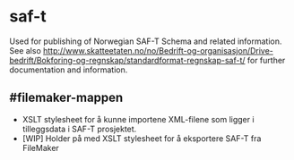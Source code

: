 # saf-t
Used for publishing of Norwegian SAF-T Schema and related information. See also http://www.skatteetaten.no/no/Bedrift-og-organisasjon/Drive-bedrift/Bokforing-og-regnskap/standardformat-regnskap-saf-t/ for further documentation and information. 

#filemaker-mappen
---
* XSLT stylesheet for å kunne importene XML-filene som ligger i tilleggsdata i SAF-T prosjektet.
* [WIP] Holder på med XSLT stylesheet for å eksportere SAF-T fra FileMaker
